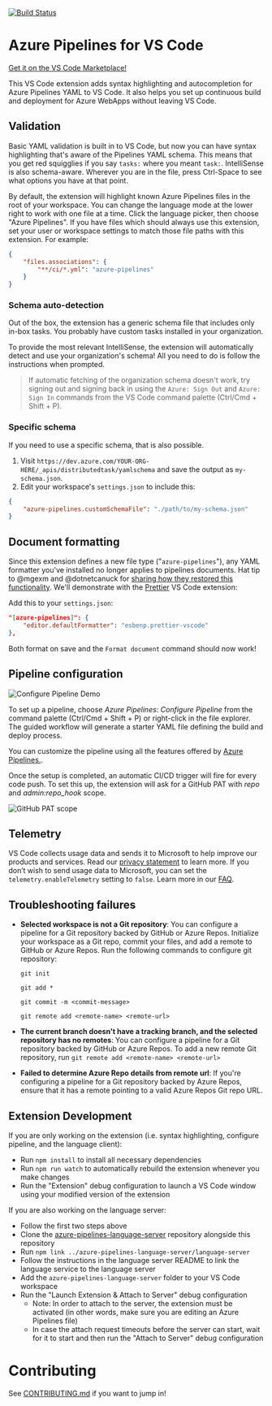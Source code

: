 [![Build Status](https://dev.azure.com/ms/azure-pipelines-vscode/_apis/build/status/CI-and-PR)](https://dev.azure.com/ms/azure-pipelines-vscode/_build/latest?definitionId=11)

# Azure Pipelines for VS Code

[Get it on the VS Code Marketplace!](https://marketplace.visualstudio.com/items?itemName=ms-azure-devops.azure-pipelines)

This VS Code extension adds syntax highlighting and autocompletion for Azure
Pipelines YAML to VS Code. It also helps you set up continuous build and
deployment for Azure WebApps without leaving VS Code.

## Validation

Basic YAML validation is built in to VS Code, but now you can have syntax
highlighting that's aware of the Pipelines YAML schema. This means that you get
red squigglies if you say `tasks:` where you meant `task:`. IntelliSense is also
schema-aware. Wherever you are in the file, press Ctrl-Space to see what options
you have at that point.

By default, the extension will highlight known Azure Pipelines files in the root
of your workspace. You can change the language mode at the lower right to work
with one file at a time. Click the language picker, then choose "Azure
Pipelines". If you have files which should always use this extension, set your
user or workspace settings to match those file paths with this extension. For
example:

```json
{
	"files.associations": {
		"**/ci/*.yml": "azure-pipelines"
	}
}
```

### Schema auto-detection

Out of the box, the extension has a generic schema file that includes only
in-box tasks. You probably have custom tasks installed in your organization.

To provide the most relevant IntelliSense, the extension will automatically
detect and use your organization's schema! All you need to do is follow the
instructions when prompted.

> If automatic fetching of the organization schema doesn't work, try signing out
> and signing back in using the `Azure: Sign Out` and `Azure: Sign In` commands
> from the VS Code command palette (Ctrl/Cmd + Shift + P).

### Specific schema

If you need to use a specific schema, that is also possible.

1. Visit `https://dev.azure.com/YOUR-ORG-HERE/_apis/distributedtask/yamlschema`
   and save the output as `my-schema.json`.
2. Edit your workspace's `settings.json` to include this:

```json
{
	"azure-pipelines.customSchemaFile": "./path/to/my-schema.json"
}
```

## Document formatting

Since this extension defines a new file type ("`azure-pipelines`"), any YAML
formatter you've installed no longer applies to pipelines documents. Hat tip to
@mgexm and @dotnetcanuck for
[sharing how they restored this functionality](https://github.com/microsoft/azure-pipelines-vscode/issues/209#issuecomment-718168926).
We'll demonstrate with the
[Prettier](https://marketplace.visualstudio.com/items?itemName=esbenp.prettier-vscode)
VS Code extension:

Add this to your `settings.json`:

```json
"[azure-pipelines]": {
    "editor.defaultFormatter": "esbenp.prettier-vscode"
},
```

Both format on save and the `Format document` command should now work!

## Pipeline configuration

![Configure Pipeline Demo](https://raw.githubusercontent.com/microsoft/azure-pipelines-vscode/main/resources/configure-pipeline.gif)

To set up a pipeline, choose _Azure Pipelines: Configure Pipeline_ from the
command palette (Ctrl/Cmd + Shift + P) or right-click in the file explorer. The
guided workflow will generate a starter YAML file defining the build and deploy
process.

You can customize the pipeline using all the features offered by
[Azure Pipelines.](https://azure.microsoft.com/services/devops/pipelines/).

Once the setup is completed, an automatic CI/CD trigger will fire for every code
push. To set this up, the extension will ask for a GitHub PAT with _repo_ and
_admin:repo_hook_ scope.

![GitHub PAT scope](resources/gitHubPatScope.png)

## Telemetry

VS Code collects usage data and sends it to Microsoft to help improve our
products and services. Read our
[privacy statement](https://go.microsoft.com/fwlink/?LinkID=528096&clcid=0x409)
to learn more. If you don’t wish to send usage data to Microsoft, you can set
the `telemetry.enableTelemetry` setting to `false`. Learn more in our
[FAQ](https://code.visualstudio.com/docs/supporting/faq#_how-to-disable-telemetry-reporting).

## Troubleshooting failures

-   **Selected workspace is not a Git repository**: You can configure a pipeline
    for a Git repository backed by GitHub or Azure Repos. Initialize your
    workspace as a Git repo, commit your files, and add a remote to GitHub or
    Azure Repos. Run the following commands to configure git repository:

    `git init`

    `git add *`

    `git commit -m <commit-message>`

    `git remote add <remote-name> <remote-url>`

-   **The current branch doesn't have a tracking branch, and the selected
    repository has no remotes**: You can configure a pipeline for a Git
    repository backed by GitHub or Azure Repos. To add a new remote Git
    repository, run `git remote add <remote-name> <remote-url>`

-   **Failed to determine Azure Repo details from remote url**: If you're
    configuring a pipeline for a Git repository backed by Azure Repos, ensure
    that it has a remote pointing to a valid Azure Repos Git repo URL.

## Extension Development

If you are only working on the extension (i.e. syntax highlighting, configure
pipeline, and the language client):

-   Run `npm install` to install all necessary dependencies
-   Run `npm run watch` to automatically rebuild the extension whenever you make
    changes
-   Run the "Extension" debug configuration to launch a VS Code window using
    your modified version of the extension

If you are also working on the language server:

-   Follow the first two steps above
-   Clone the
    [azure-pipelines-language-server](https://github.com/microsoft/azure-pipelines-language-server)
    repository alongside this repository
-   Run `npm link ../azure-pipelines-language-server/language-server`
-   Follow the instructions in the language server README to link the language
    service to the language server
-   Add the `azure-pipelines-language-server` folder to your VS Code workspace
-   Run the "Launch Extension & Attach to Server" debug configuration
    -   Note: In order to attach to the server, the extension must be activated
        (in other words, make sure you are editing an Azure Pipelines file)
    -   In case the attach request timeouts before the server can start, wait
        for it to start and then run the "Attach to Server" debug configuration

# Contributing

See [CONTRIBUTING.md](CONTRIBUTING.md) if you want to jump in!
